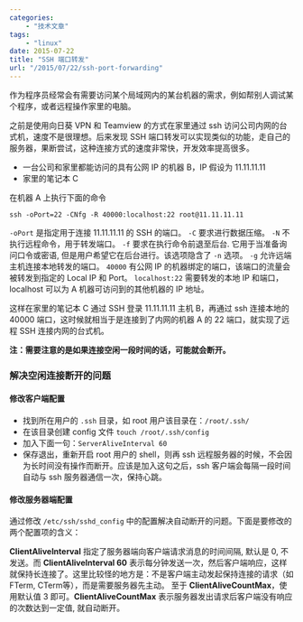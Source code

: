 ```yaml
---
categories:
    - "技术文章"
tags:
    - "linux"
date: 2015-07-22
title: "SSH 端口转发"
url: "/2015/07/22/ssh-port-forwarding"
---
```


作为程序员经常会有需要访问某个局域网内的某台机器的需求，例如帮别人调试某个程序，或者远程操作家里的电脑。

<!--more-->

之前是使用向日葵 VPN 和 Teamview 的方式在家里通过 ssh 访问公司内网的台式机，速度不是很理想。后来发现 SSH 端口转发可以实现类似的功能，走自己的服务器，果断尝试，这种连接方式的速度非常快，开发效率提高很多。


* 一台公司和家里都能访问的具有公网 IP 的机器 B，IP 假设为 11.11.11.11
* 家里的笔记本 C

在机器 A 上执行下面的命令

`ssh -oPort=22 -CNfg -R 40000:localhost:22 root@11.11.11.11`

`-oPort` 是指定用于连接 11.11.11.11 的 SSH 的端口。
`-C` 要求进行数据压缩。
`-N` 不执行远程命令，用于转发端口。
`-f`  要求在执行命令前退至后台. 它用于当准备询问口令或密语, 但是用户希望它在后台进行。该选项隐含了 `-n` 选项。
`-g` 允许远端主机连接本地转发的端口。
`40000` 有公网 IP 的机器绑定的端口，该端口的流量会被转发到指定的 Local IP 和 Port。
`localhost:22` 需要转发的本地 IP 和端口，localhost 可以为 A 机器可访问到的其他机器的 IP 地址。

这样在家里的笔记本 C 通过 SSH 登录 11.11.11.11 主机 B，再通过 ssh 连接本地的 40000 端口，这时候就相当于是连接到了内网的机器 A 的 22 端口，就实现了远程 SSH 连接内网的台式机。

**注：需要注意的是如果连接空闲一段时间的话，可能就会断开。**

### 解决空闲连接断开的问题

#### 修改客户端配置

* 找到所在用户的 `.ssh` 目录，如 root 用户该目录在：`/root/.ssh/`
* 在该目录创建 config 文件 `touch /root/.ssh/config`
* 加入下面一句：`ServerAliveInterval 60`
* 保存退出，重新开启 root 用户的 shell，则再 ssh 远程服务器的时候，不会因为长时间没有操作而断开。应该是加入这句之后，ssh 客户端会每隔一段时间自动与 ssh 服务器通信一次，保持心跳。

#### 修改服务器端配置

通过修改 `/etc/ssh/sshd_config` 中的配置解决自动断开的问题。下面是要修改的两个配置项的含义：

**ClientAliveInterval** 指定了服务器端向客户端请求消息的时间间隔, 默认是 0, 不发送。而 **ClientAliveInterval 60** 表示每分钟发送一次，然后客户端响应，这样就保持长连接了。这里比较怪的地方是：不是客户端主动发起保持连接的请求（如FTerm, CTerm等），而是需要服务器先主动。
至于 **ClientAliveCountMax**，使用默认值 3 即可。**ClientAliveCountMax** 表示服务器发出请求后客户端没有响应的次数达到一定值, 就自动断开。
